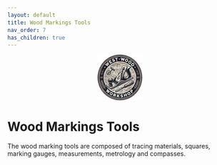 ```yaml
---
layout: default
title: Wood Markings Tools
nav_order: 7
has_children: true
---
```


<p align="center">
    <img src="../media/www_logo.png"
         width="20%"
         height="20%" /> 
</p>


# Wood Markings Tools
The wood marking tools are composed of tracing materials, squares, marking gauges, measurements, metrology and compasses.
